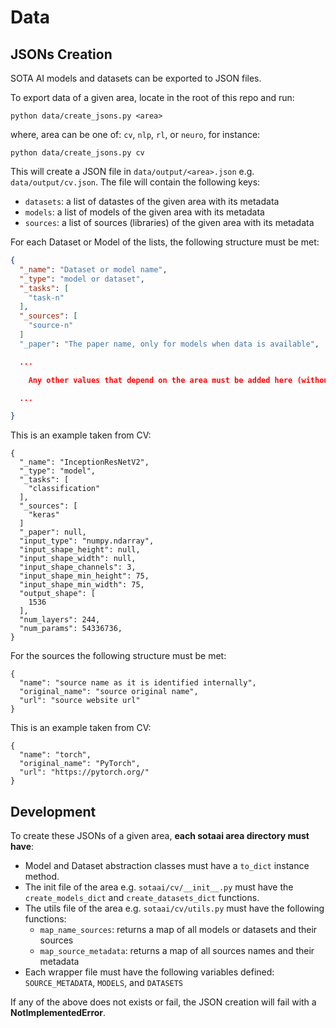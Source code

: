 # Data

## JSONs Creation

SOTA AI models and datasets can be exported to JSON files.

To export data of a given area, locate in the root of this repo and
run:

```
python data/create_jsons.py <area>
```

where, area can be one of: `cv`, `nlp`, `rl`, or `neuro`, for instance:

```
python data/create_jsons.py cv
```

This will create a JSON file in `data/output/<area>.json` e.g.
`data/output/cv.json`. The file will contain the following keys:

- `datasets`: a list of datastes of the given area with its metadata
- `models`: a list of models of the given area with its metadata
- `sources`: a list of sources (libraries) of the given area with its metadata

For each Dataset or Model of the lists, the following structure must be met:

```json
{
  "_name": "Dataset or model name",
  "_type": "model or dataset",
  "_tasks": [
    "task-n"
  ],
  "_sources": [
    "source-n"
  ]
  "_paper": "The paper name, only for models when data is available",

  ...

    Any other values that depend on the area must be added here (without _)

  ...

}
```

This is an example taken from CV:

```
{
  "_name": "InceptionResNetV2",
  "_type": "model",
  "_tasks": [
    "classification"
  ],
  "_sources": [
    "keras"
  ]
  "_paper": null,
  "input_type": "numpy.ndarray",
  "input_shape_height": null,
  "input_shape_width": null,
  "input_shape_channels": 3,
  "input_shape_min_height": 75,
  "input_shape_min_width": 75,
  "output_shape": [
    1536
  ],
  "num_layers": 244,
  "num_params": 54336736,
}
```

For the sources the following structure must be met:

```
{
  "name": "source name as it is identified internally",
  "original_name": "source original name",
  "url": "source website url"
}
```

This is an example taken from CV:

```
{
  "name": "torch",
  "original_name": "PyTorch",
  "url": "https://pytorch.org/"
}
```

## Development

To create these JSONs of a given area, **each sotaai area directory must have**:

- Model and Dataset abstraction classes must have a `to_dict` instance method.
- The init file of the area e.g. `sotaai/cv/__init__.py` must have the
  `create_models_dict` and `create_datasets_dict` functions.
- The utils file of the area e.g. `sotaai/cv/utils.py` must have the
  following functions:
  - `map_name_sources`: returns a map of all models or datasets and their sources
  - `map_source_metadata`: returns a map of all sources names and their metadata
- Each wrapper file must have the following variables defined:
  `SOURCE_METADATA`, `MODELS`, and `DATASETS`

If any of the above does not exists or fail, the JSON creation will fail with a
**NotImplementedError**.
